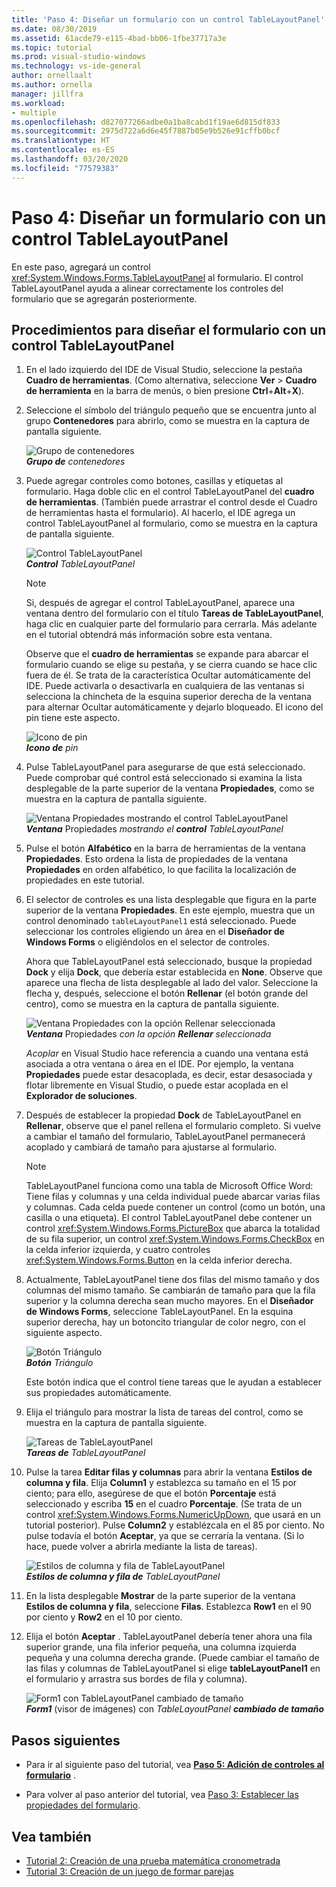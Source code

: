 ```yaml
---
title: 'Paso 4: Diseñar un formulario con un control TableLayoutPanel'
ms.date: 08/30/2019
ms.assetid: 61acde79-e115-4bad-bb06-1fbe37717a3e
ms.topic: tutorial
ms.prod: visual-studio-windows
ms.technology: vs-ide-general
author: ornellaalt
ms.author: ornella
manager: jillfra
ms.workload:
- multiple
ms.openlocfilehash: d827077266adbe0a1ba8cabd1f19ae6d815df833
ms.sourcegitcommit: 2975d722a6d6e45f7887b05e9b526e91cffb0bcf
ms.translationtype: HT
ms.contentlocale: es-ES
ms.lasthandoff: 03/20/2020
ms.locfileid: "77579383"
---
```

# <a name="step-4-lay-out-your-form-with-a-tablelayoutpanel-control"></a>Paso 4: Diseñar un formulario con un control TableLayoutPanel

En este paso, agregará un control <xref:System.Windows.Forms.TableLayoutPanel> al formulario. El control TableLayoutPanel ayuda a alinear correctamente los controles del formulario que se agregarán posteriormente.

## <a name="how-to-lay-out-your-form-with-a-tablelayoutpanel-control"></a>Procedimientos para diseñar el formulario con un control TableLayoutPanel

1. En el lado izquierdo del IDE de Visual Studio, seleccione la pestaña **Cuadro de herramientas**. (Como alternativa, seleccione **Ver** > **Cuadro de herramienta** en la barra de menús, o bien presione **Ctrl**+**Alt**+**X**).

1. Seleccione el símbolo del triángulo pequeño que se encuentra junto al grupo **Contenedores** para abrirlo, como se muestra en la captura de pantalla siguiente.

     ![Grupo de contenedores](../ide/media/express_toolbox.png)<br>
***Grupo de***  *contenedores*

1. Puede agregar controles como botones, casillas y etiquetas al formulario. Haga doble clic en el control TableLayoutPanel del **cuadro de herramientas**. (También puede arrastrar el control desde el Cuadro de herramientas hasta el formulario). Al hacerlo, el IDE agrega un control TableLayoutPanel al formulario, como se muestra en la captura de pantalla siguiente.

     ![Control TableLayoutPanel](../ide/media/express_formtablelayout.png)<br>
***Control***  *TableLayoutPanel*

    > [!NOTE]
    > Si, después de agregar el control TableLayoutPanel, aparece una ventana dentro del formulario con el título **Tareas de TableLayoutPanel**, haga clic en cualquier parte del formulario para cerrarla. Más adelante en el tutorial obtendrá más información sobre esta ventana.

     Observe que el **cuadro de herramientas** se expande para abarcar el formulario cuando se elige su pestaña, y se cierra cuando se hace clic fuera de él. Se trata de la característica Ocultar automáticamente del IDE. Puede activarla o desactivarla en cualquiera de las ventanas si selecciona la chincheta de la esquina superior derecha de la ventana para alternar Ocultar automáticamente y dejarlo bloqueado. El icono del pin tiene este aspecto.

     ![Icono de pin](../ide/media/express_pushpintoolbox.png)<br>
***Icono de***  *pin*

1. Pulse TableLayoutPanel para asegurarse de que está seleccionado. Puede comprobar qué control está seleccionado si examina la lista desplegable de la parte superior de la ventana **Propiedades**, como se muestra en la captura de pantalla siguiente.

     ![Ventana Propiedades mostrando el control TableLayoutPanel](../ide/media/express_controlspropwin.png)<br>
***Ventana*** Propiedades *mostrando el* ***control***  *TableLayoutPanel*

1. Pulse el botón **Alfabético** en la barra de herramientas de la ventana **Propiedades**. Esto ordena la lista de propiedades de la ventana **Propiedades** en orden alfabético, lo que facilita la localización de propiedades en este tutorial.

1. El selector de controles es una lista desplegable que figura en la parte superior de la ventana **Propiedades**. En este ejemplo, muestra que un control denominado `tableLayoutPanel1` está seleccionado. Puede seleccionar los controles eligiendo un área en el **Diseñador de Windows Forms** o eligiéndolos en el selector de controles.

   Ahora que TableLayoutPanel está seleccionado, busque la propiedad **Dock** y elija **Dock**, que debería estar establecida en **None**. Observe que aparece una flecha de lista desplegable al lado del valor. Seleccione la flecha y, después, seleccione el botón **Rellenar** (el botón grande del centro), como se muestra en la captura de pantalla siguiente.

     ![Ventana Propiedades con la opción Rellenar seleccionada](../ide/media/express_docktable.png)<br>
***Ventana*** Propiedades *con la opción* ***Rellenar***  *seleccionada*

     *Acoplar* en Visual Studio hace referencia a cuando una ventana está asociada a otra ventana o área en el IDE. Por ejemplo, la ventana **Propiedades** puede estar desacoplada, es decir, estar desasociada y flotar libremente en Visual Studio, o puede estar acoplada en el **Explorador de soluciones**.

1. Después de establecer la propiedad **Dock** de TableLayoutPanel en **Rellenar**, observe que el panel rellena el formulario completo. Si vuelve a cambiar el tamaño del formulario, TableLayoutPanel permanecerá acoplado y cambiará de tamaño para ajustarse al formulario.

    > [!NOTE]
    > TableLayoutPanel funciona como una tabla de Microsoft Office Word: Tiene filas y columnas y una celda individual puede abarcar varias filas y columnas. Cada celda puede contener un control (como un botón, una casilla o una etiqueta). El control TableLayoutPanel debe contener un control <xref:System.Windows.Forms.PictureBox> que abarca la totalidad de su fila superior, un control <xref:System.Windows.Forms.CheckBox> en la celda inferior izquierda, y cuatro controles <xref:System.Windows.Forms.Button> en la celda inferior derecha.

1. Actualmente, TableLayoutPanel tiene dos filas del mismo tamaño y dos columnas del mismo tamaño. Se cambiarán de tamaño para que la fila superior y la columna derecha sean mucho mayores. En el **Diseñador de Windows Forms**, seleccione TableLayoutPanel. En la esquina superior derecha, hay un botoncito triangular de color negro, con el siguiente aspecto.

     ![Botón Triángulo](../ide/media/express_iconblacktriangle.gif)<br>
***Botón***  *Triángulo*

     Este botón indica que el control tiene tareas que le ayudan a establecer sus propiedades automáticamente.

1. Elija el triángulo para mostrar la lista de tareas del control, como se muestra en la captura de pantalla siguiente.

     ![Tareas de TableLayoutPanel](../ide/media/express_tablepanel.png)<br>
***Tareas de*** *TableLayoutPanel*

1. Pulse la tarea **Editar filas y columnas** para abrir la ventana **Estilos de columna y fila**. Elija **Column1** y establezca su tamaño en el 15 por ciento; para ello, asegúrese de que el botón **Porcentaje** está seleccionado y escriba **15** en el cuadro **Porcentaje**. (Se trata de un control <xref:System.Windows.Forms.NumericUpDown>, que usará en un tutorial posterior). Pulse **Column2** y establézcala en el 85 por ciento. No pulse todavía el botón **Aceptar**, ya que se cerraría la ventana. (Si lo hace, puede volver a abrirla mediante la lista de tareas).

     ![Estilos de columna y fila de TableLayoutPanel](../ide/media/vs_tablelayoutpanel_setup.png)<br>
***Estilos de columna y fila de*** *TableLayoutPanel*

1. En la lista desplegable **Mostrar** de la parte superior de la ventana **Estilos de columna y fila**, seleccione **Filas**. Establezca **Row1** en el 90 por ciento y **Row2** en el 10 por ciento.

1. Elija el botón **Aceptar** . TableLayoutPanel debería tener ahora una fila superior grande, una fila inferior pequeña, una columna izquierda pequeña y una columna derecha grande. (Puede cambiar el tamaño de las filas y columnas de TableLayoutPanel si elige **tableLayoutPanel1** en el formulario y arrastra sus bordes de fila y columna).

     ![Form1 con TableLayoutPanel cambiado de tamaño](../ide/media/vs_formafterlayoutpanel.png)<br>
***Form1*** (visor de imágenes) con *TableLayoutPanel* ***cambiado de tamaño***

## <a name="next-steps"></a>Pasos siguientes

* Para ir al siguiente paso del tutorial, vea **[Paso 5: Adición de controles al formulario](../ide/step-5-add-controls-to-your-form.md)** .

* Para volver al paso anterior del tutorial, vea [Paso 3: Establecer las propiedades del formulario](../ide/step-3-set-your-form-properties.md).

## <a name="see-also"></a>Vea también

* [Tutorial 2: Creación de una prueba matemática cronometrada](tutorial-2-create-a-timed-math-quiz.md)
* [Tutorial 3: Creación de un juego de formar parejas](tutorial-3-create-a-matching-game.md)
